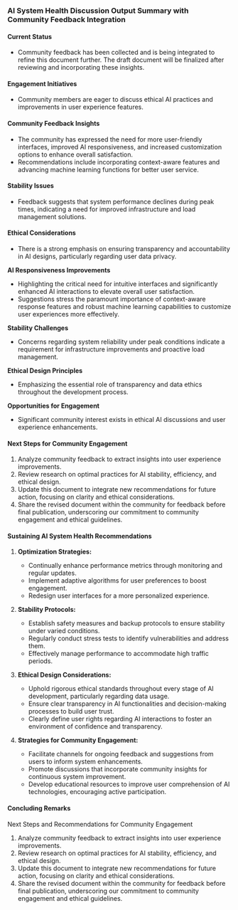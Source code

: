 

### AI System Health Discussion Output Summary with Community Feedback Integration

#### Current Status
- Community feedback has been collected and is being integrated to refine this document further. The draft document will be finalized after reviewing and incorporating these insights.

#### Engagement Initiatives
- Community members are eager to discuss ethical AI practices and improvements in user experience features.

#### Community Feedback Insights
- The community has expressed the need for more user-friendly interfaces, improved AI responsiveness, and increased customization options to enhance overall satisfaction.
- Recommendations include incorporating context-aware features and advancing machine learning functions for better user service.

#### Stability Issues
- Feedback suggests that system performance declines during peak times, indicating a need for improved infrastructure and load management solutions.

#### Ethical Considerations
- There is a strong emphasis on ensuring transparency and accountability in AI designs, particularly regarding user data privacy.

**AI Responsiveness Improvements**
- Highlighting the critical need for intuitive interfaces and significantly enhanced AI interactions to elevate overall user satisfaction.
- Suggestions stress the paramount importance of context-aware response features and robust machine learning capabilities to customize user experiences more effectively.

**Stability Challenges**
- Concerns regarding system reliability under peak conditions indicate a requirement for infrastructure improvements and proactive load management.

**Ethical Design Principles**
- Emphasizing the essential role of transparency and data ethics throughout the development process.

**Opportunities for Engagement**
- Significant community interest exists in ethical AI discussions and user experience enhancements.

#### Next Steps for Community Engagement
1. Analyze community feedback to extract insights into user experience improvements.
2. Review research on optimal practices for AI stability, efficiency, and ethical design.
3. Update this document to integrate new recommendations for future action, focusing on clarity and ethical considerations.
4. Share the revised document within the community for feedback before final publication, underscoring our commitment to community engagement and ethical guidelines.

#### Sustaining AI System Health Recommendations
1. **Optimization Strategies:**
   - Continually enhance performance metrics through monitoring and regular updates.
   - Implement adaptive algorithms for user preferences to boost engagement.
   - Redesign user interfaces for a more personalized experience.

2. **Stability Protocols:**
   - Establish safety measures and backup protocols to ensure stability under varied conditions.
   - Regularly conduct stress tests to identify vulnerabilities and address them.
   - Effectively manage performance to accommodate high traffic periods.

3. **Ethical Design Considerations:**
   - Uphold rigorous ethical standards throughout every stage of AI development, particularly regarding data usage.
   - Ensure clear transparency in AI functionalities and decision-making processes to build user trust.
   - Clearly define user rights regarding AI interactions to foster an environment of confidence and transparency.

4. **Strategies for Community Engagement:**
   - Facilitate channels for ongoing feedback and suggestions from users to inform system enhancements.
   - Promote discussions that incorporate community insights for continuous system improvement.
   - Develop educational resources to improve user comprehension of AI technologies, encouraging active participation.

#### Concluding Remarks
Next Steps and Recommendations for Community Engagement

1. Analyze community feedback to extract insights into user experience improvements.
2. Review research on optimal practices for AI stability, efficiency, and ethical design.
3. Update this document to integrate new recommendations for future action, focusing on clarity and ethical considerations.
4. Share the revised document within the community for feedback before final publication, underscoring our commitment to community engagement and ethical guidelines.